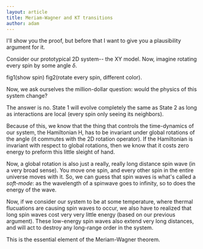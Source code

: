 ```yaml
---
layout: article
title: Meriam-Wagner and KT transitions
author: adam
---
```


I'll show you the proof, but before that I want to give you a plausibility argument for it.

Consider our prototypical 2D system-- the XY model. Now, imagine rotating every spin by some angle $\delta$. 

fig1(show spin)  fig2(rotate every spin, different color).

Now, we ask ourselves the million-dollar question: would the physics of this system change?

The answer is no. State 1 will evolve completely the same as State 2 as long as interactions are local (every spin only seeing its neighbors).

Because of this, we know that the thing that controls the time-dynamics of our system, the Hamiltonian H, has to be invariant under global rotations of the angle (it commutes with the 2D rotation operator). If the Hamiltonian is invariant with respect to global rotations, then we know that it costs zero energy to preform this little sleight of hand. 

Now, a global rotation is also just a really, really long distance spin wave (in a very broad sense). You move one spin, and every other spin in the entire universe moves with it. So, we can guess that spin waves is what's called a *soft-mode*: as the wavelength of a spinwave goes to infinity, so to does the energy of the wave.

Now, if we consider our system to be at some temperature, where thermal flucuations are causing spin waves to occur, we also have to realized that long spin waves cost very very little energy (based on our previous argument). These low-energy spin waves also extend very long distances, and will act to destroy any long-range order in the system. 

This is the essential element of the Meriam-Wagner theorem.


